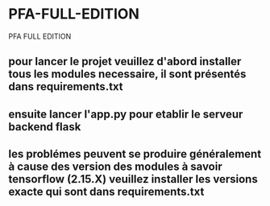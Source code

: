 # PFA-FULL-EDITION
PFA FULL EDITION
## pour lancer le projet veuillez d'abord installer tous les modules necessaire, il sont présentés dans requirements.txt
## ensuite lancer l'app.py pour etablir le serveur backend flask
## les problémes peuvent se produire généralement à cause des version des modules à savoir tensorflow (2.15.X) veuillez installer les versions exacte qui sont dans requirements.txt
